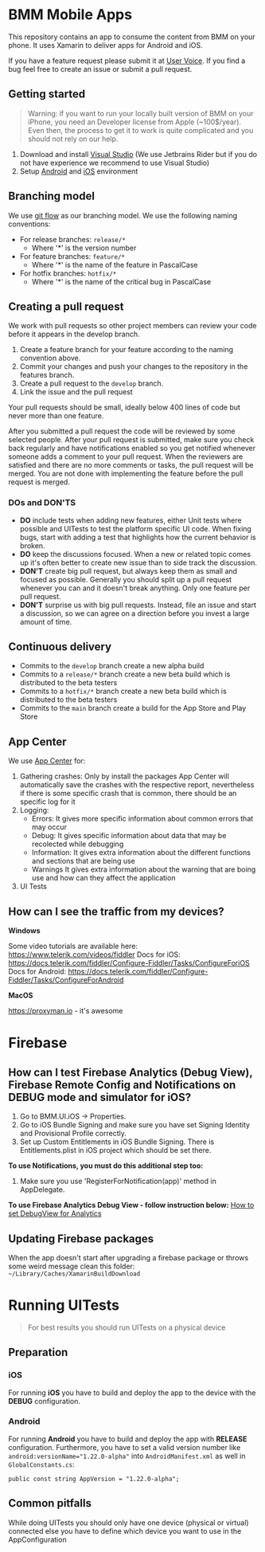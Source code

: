 # BMM Mobile Apps

This repository contains an app to consume the content from BMM on your phone. It uses Xamarin to deliver apps for Android and iOS.

If you have a feature request please submit it at [User Voice](https://uservoice.bcc.no). If you find a bug feel free to create an issue or submit a pull request.

## Getting started

> Warning: if you want to run your locally built version of BMM on your iPhone, you need an Developer license from Apple (~100$/year).
> Even then, the process to get it to work is quite complicated and you should not rely on our help.

1. Download and install [Visual Studio](https://docs.microsoft.com/en-us/xamarin/get-started/installation) (We use
   Jetbrains Rider but if you do not have experience we recommend to use Visual Studio)
2. Setup [Android](https://docs.microsoft.com/en-us/xamarin/android/get-started/installation) and [iOS](https://docs.microsoft.com/en-us/xamarin/ios/get-started/installation) environment

## Branching model

We use [git flow](https://www.atlassian.com/git/tutorials/comparing-workflows/gitflow-workflow) as our branching model. We use the following naming conventions:

* For release branches: `release/*`
  * Where '*' is the version number
* For feature branches: `feature/*`
  * Where '*' is the name of the feature in PascalCase
* For hotfix branches: `hotfix/*`
  * Where '*' is the name of the critical bug in PascalCase

## Creating a pull request

We work with pull requests so other project members can review your code before it appears in the develop branch.

1. Create a feature branch for your feature according to the naming convention above.
2. Commit your changes and push your changes to the repository in the features branch.
3. Create a pull request to the `develop` branch.
4. Link the issue and the pull request

Your pull requests should be small, ideally below 400 lines of code but never more than one feature.

After you submitted a pull request the code will be reviewed by some selected people. After your pull request is submitted, make sure you check back regularly and
have notifications enabled so you get notified whenever someone adds a comment to your pull request. When the reviewers are satisfied and there are no more comments or tasks,
the pull request will be merged. You are not done with implementing the feature before the pull request is merged.

### DOs and DON'TS

* **DO** include tests when adding new features, either Unit tests where possible
  and UITests to test the platform specific UI code. When fixing bugs, start with
  adding a test that highlights how the current behavior is broken.
* **DO** keep the discussions focused. When a new or related topic comes up it's
  often better to create new issue than to side track the discussion.
* **DON'T** create big pull request, but always keep them as small and focused
  as possible. Generally you should split up a pull request whenever you can and
  it doesn't break anything. Only one feature per pull request.
* **DON'T** surprise us with big pull requests. Instead, file an issue and start
  a discussion, so we can agree on a direction before you invest a large amount
  of time.

## Continuous delivery

* Commits to the `develop` branch create a new alpha build
* Commits to a `release/*` branch create a new beta build which is distributed to the beta testers
* Commits to a `hotfix/*` branch create a new beta build which is distributed to the beta testers
* Commits to the `main` branch create a build for the App Store and Play Store

## App Center

We use [App Center](https://appcenter.ms/apps) for:
1. Gathering crashes: Only by install the packages App Center will automatically save the crashes with the respective report, nevertheless if there is some specific crash that is common, there should be an specific log for it
3. Logging:
    * Errors: It gives more specific information about common errors that may occur
    * Debug: It gives specific information about data that may be recolected while debugging
    * Information: It gives extra information about the different functions and sections that are being use
    * Warnings It gives extra information about the warning that are boing use and how can they affect the application
4. UI Tests

## How can I see the traffic from my devices?

**Windows**

Some video tutorials are available here: https://www.telerik.com/videos/fiddler
Docs for iOS: https://docs.telerik.com/fiddler/Configure-Fiddler/Tasks/ConfigureForiOS
Docs for Android: https://docs.telerik.com/fiddler/Configure-Fiddler/Tasks/ConfigureForAndroid

**MacOS**

https://proxyman.io - it's awesome

# Firebase
## How can I test Firebase Analytics (Debug View), Firebase Remote Config and Notifications on DEBUG mode and simulator for iOS?

1. Go to BMM.UI.iOS -> Properties.
2. Go to iOS Bundle Signing and make sure you have set Signing Identity and Provisional Profile correctly. 
3. Set up Custom Entitlements in iOS Bundle Signing. There is Entitlements.plist in iOS project which should be set there.

**To use Notifications, you must do this additional step too:**
1. Make sure you use 'RegisterForNotification(app)' method in AppDelegate.

**To use Firebase Analytics Debug View - follow instruction below:**
[How to set DebugView for Analytics](https://firebase.google.com/docs/analytics/debugview)

## Updating Firebase packages
When the app doesn't start after upgrading a firebase package or throws some weird message clean this folder: `~/Library/Caches/XamarinBuildDownload` 

# Running UITests

> For best results you should run UITests on a physical device

## Preparation

### iOS
For running **iOS** you have to build and deploy the app to the device with the **DEBUG** configuration.

### Android
For running **Android** you have to build and deploy the app with **RELEASE** configuration.
Furthermore, you have to set a valid version number like `android:versionName="1.22.0-alpha"` into `AndroidManifest.xml`
as well in `GlobalConstants.cs`:
```
public const string AppVersion = "1.22.0-alpha";
```

## Common pitfalls
While doing UITests you should only have one device (physical or virtual) connected else you have to define which device you want to use in the AppConfiguration
